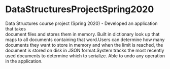 # DataStructuresProjectSpring2020
Data Structures course project (Spring 2020) - Developed an application that takes                                                                               
document files and stores them in memory. Built in dictionary look up that maps to all
documents containing that word.Users can determine how many documents they 
want to store in memory and when the limit is reached, the document is stored on 
disk in JSON format.System tracks the most recently used documents to determine 
which to serialize. Able to undo any operation in the application. 

